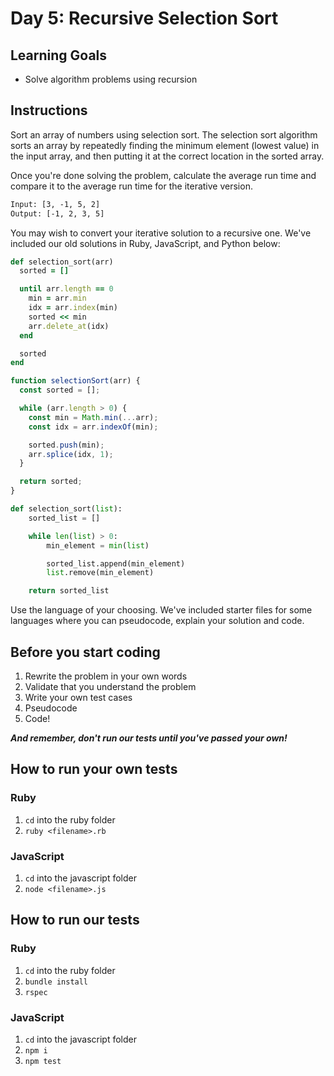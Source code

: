 # Day 5: Recursive Selection Sort

## Learning Goals

- Solve algorithm problems using recursion

## Instructions

Sort an array of numbers using selection sort. The selection sort algorithm
sorts an array by repeatedly finding the minimum element (lowest value) in the
input array, and then putting it at the correct location in the sorted array.

Once you're done solving the problem, calculate the average run time and compare
it to the average run time for the iterative version.

```txt
Input: [3, -1, 5, 2]
Output: [-1, 2, 3, 5]
```

You may wish to convert your iterative solution to a recursive one. We've
included our old solutions in Ruby, JavaScript, and Python below:

```ruby
def selection_sort(arr)
  sorted = []

  until arr.length == 0
    min = arr.min
    idx = arr.index(min)
    sorted << min
    arr.delete_at(idx)
  end

  sorted
end
```

```javascript
function selectionSort(arr) {
  const sorted = [];

  while (arr.length > 0) {
    const min = Math.min(...arr);
    const idx = arr.indexOf(min);

    sorted.push(min);
    arr.splice(idx, 1);
  }

  return sorted;
}
```

```python
def selection_sort(list):
    sorted_list = []

    while len(list) > 0:
        min_element = min(list)

        sorted_list.append(min_element)
        list.remove(min_element)

    return sorted_list
```

Use the language of your choosing. We've included starter files for some
languages where you can pseudocode, explain your solution and code.

## Before you start coding

1. Rewrite the problem in your own words
2. Validate that you understand the problem
3. Write your own test cases
4. Pseudocode
5. Code!

**_And remember, don't run our tests until you've passed your own!_**

## How to run your own tests

### Ruby

1. `cd` into the ruby folder
2. `ruby <filename>.rb`

### JavaScript

1. `cd` into the javascript folder
2. `node <filename>.js`

## How to run our tests

### Ruby

1. `cd` into the ruby folder
2. `bundle install`
3. `rspec`

### JavaScript

1. `cd` into the javascript folder
2. `npm i`
3. `npm test`
